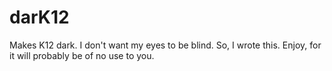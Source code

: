 # darK12

Makes K12 dark.
I don't want my eyes to be blind. So, I wrote this.
Enjoy, for it will probably be of no use to you.
